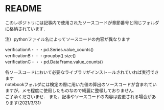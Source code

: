 # README

このレポジトリには記事内で使用されたソースコードが章節番号と同じフォルダに格納されています．  
  
注）pythonファイル名によってソースコードの内容が異なります  
  
verificationA・・・pd.Series.value_counts()  
verificationB・・・groupby().size()  
verificationC・・・pd.DataFrame.value_counts()  
    
各ソースコードにおいて必要なライブラリがインストールされていれば実行できます  
notebookフォルダには検定の際に用いた値の算出のソースコードが含まれていますが，メモ程度に使用したものなので綺麗に整頓しておりません.  
ご了承くださいませ．
また、記事やソースコードの内容は変更される場合があります(2021/3/31)